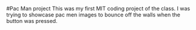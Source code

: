  #Pac Man project 
This was my first MIT coding project of the class. I was trying to  showcase pac men images to bounce off the walls when the button was pressed. 
